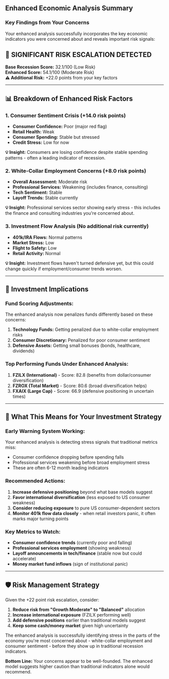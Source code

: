 ## Enhanced Economic Analysis Summary

### Key Findings from Your Concerns

Your enhanced analysis successfully incorporates the key economic indicators you were concerned about and reveals important risk signals:

## 🚨 **SIGNIFICANT RISK ESCALATION DETECTED**

**Base Recession Score:** 32.1/100 (Low Risk)  
**Enhanced Score:** 54.1/100 (Moderate Risk)  
**⚠️ Additional Risk:** +22.0 points from your key factors

---

## 📊 **Breakdown of Enhanced Risk Factors**

### 1. **Consumer Sentiment Crisis** (+14.0 risk points)
- **Consumer Confidence:** Poor (major red flag)
- **Retail Health:** Weak 
- **Consumer Spending:** Stable but stressed
- **Credit Stress:** Low for now

**💡 Insight:** Consumers are losing confidence despite stable spending patterns - often a leading indicator of recession.

### 2. **White-Collar Employment Concerns** (+8.0 risk points)
- **Overall Assessment:** Moderate risk
- **Professional Services:** Weakening (includes finance, consulting)
- **Tech Sentiment:** Stable 
- **Layoff Trends:** Stable currently

**💡 Insight:** Professional services sector showing early stress - this includes the finance and consulting industries you're concerned about.

### 3. **Investment Flow Analysis** (No additional risk currently)
- **401k/IRA Flows:** Normal patterns
- **Market Stress:** Low
- **Flight to Safety:** Low
- **Retail Activity:** Normal

**💡 Insight:** Investment flows haven't turned defensive yet, but this could change quickly if employment/consumer trends worsen.

---

## 🎯 **Investment Implications**

### **Fund Scoring Adjustments:**
The enhanced analysis now penalizes funds differently based on these concerns:

1. **Technology Funds:** Getting penalized due to white-collar employment risks
2. **Consumer Discretionary:** Penalized for poor consumer sentiment
3. **Defensive Assets:** Getting small bonuses (bonds, healthcare, dividends)

### **Top Performing Funds Under Enhanced Analysis:**
1. **FZILX (International)** - Score: 82.8 (benefits from dollar/consumer diversification)
2. **FZROX (Total Market)** - Score: 80.6 (broad diversification helps)
3. **FXAIX (Large Cap)** - Score: 66.9 (defensive positioning in uncertain times)

---

## 🔮 **What This Means for Your Investment Strategy**

### **Early Warning System Working:**
Your enhanced analysis is detecting stress signals that traditional metrics miss:
- Consumer confidence dropping before spending falls
- Professional services weakening before broad employment stress
- These are often 6-12 month leading indicators

### **Recommended Actions:**
1. **Increase defensive positioning** beyond what base models suggest
2. **Favor international diversification** (less exposed to US consumer weakness)
3. **Consider reducing exposure** to pure US consumer-dependent sectors
4. **Monitor 401k flow data closely** - when retail investors panic, it often marks major turning points

### **Key Metrics to Watch:**
- **Consumer confidence trends** (currently poor and falling)
- **Professional services employment** (showing weakness)
- **Layoff announcements in tech/finance** (stable now but could accelerate)
- **Money market fund inflows** (sign of institutional panic)

---

## 🛡️ **Risk Management Strategy**

Given the +22 point risk escalation, consider:

1. **Reduce risk from "Growth Moderate" to "Balanced"** allocation
2. **Increase international exposure** (FZILX performing well)
3. **Add defensive positions** earlier than traditional models suggest
4. **Keep some cash/money market** given high uncertainty

The enhanced analysis is successfully identifying stress in the parts of the economy you're most concerned about - white-collar employment and consumer sentiment - before they show up in traditional recession indicators.

**Bottom Line:** Your concerns appear to be well-founded. The enhanced model suggests higher caution than traditional indicators alone would recommend.